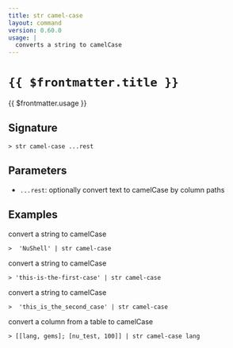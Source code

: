 ```yaml
---
title: str camel-case
layout: command
version: 0.60.0
usage: |
  converts a string to camelCase
---
```


# `{{ $frontmatter.title }}`

<div style='white-space: pre-wrap;'>{{ $frontmatter.usage }}</div>

## Signature

`> str camel-case ...rest`

## Parameters

- `...rest`: optionally convert text to camelCase by column paths

## Examples

convert a string to camelCase

```shell
>  'NuShell' | str camel-case
```

convert a string to camelCase

```shell
> 'this-is-the-first-case' | str camel-case
```

convert a string to camelCase

```shell
>  'this_is_the_second_case' | str camel-case
```

convert a column from a table to camelCase

```shell
> [[lang, gems]; [nu_test, 100]] | str camel-case lang
```
